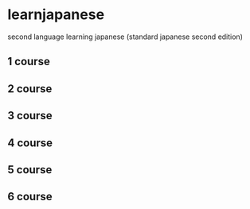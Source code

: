 # learnjapanese
second language learning japanese (standard japanese second edition) 
## 1 course

## 2 course

## 3 course

## 4 course

## 5 course

## 6 course

